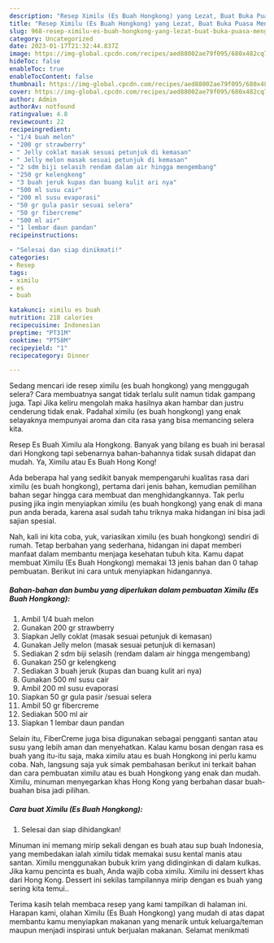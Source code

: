 ```yaml
---
description: "Resep Ximilu (Es Buah Hongkong) yang Lezat, Buat Buka Puasa Menggugah Selera"
title: "Resep Ximilu (Es Buah Hongkong) yang Lezat, Buat Buka Puasa Menggugah Selera"
slug: 968-resep-ximilu-es-buah-hongkong-yang-lezat-buat-buka-puasa-menggugah-selera
category: Uncategorized
date: 2023-01-17T21:32:44.837Z
image: https://img-global.cpcdn.com/recipes/aed88002ae79f095/680x482cq70/ximilu-es-buah-hongkong-foto-resep-utama.jpg
hideToc: false
enableToc: true
enableTocContent: false
thumbnail: https://img-global.cpcdn.com/recipes/aed88002ae79f095/680x482cq70/ximilu-es-buah-hongkong-foto-resep-utama.jpg
cover: https://img-global.cpcdn.com/recipes/aed88002ae79f095/680x482cq70/ximilu-es-buah-hongkong-foto-resep-utama.jpg
author: Admin
authorAv: notfound
ratingvalue: 4.8
reviewcount: 22
recipeingredient:
- "1/4 buah melon"
- "200 gr strawberry"
- " Jelly coklat masak sesuai petunjuk di kemasan"
- " Jelly melon masak sesuai petunjuk di kemasan"
- "2 sdm biji selasih rendam dalam air hingga mengembang"
- "250 gr kelengkeng"
- "3 buah jeruk kupas dan buang kulit ari nya"
- "500 ml susu cair"
- "200 ml susu evaporasi"
- "50 gr gula pasir sesuai selera"
- "50 gr fibercreme"
- "500 ml air"
- "1 lembar daun pandan"
recipeinstructions:

- "Selesai dan siap dinikmati!"
categories:
- Resep
tags:
- ximilu
- es
- buah

katakunci: ximilu es buah 
nutrition: 218 calories
recipecuisine: Indonesian
preptime: "PT31M"
cooktime: "PT58M"
recipeyield: "1"
recipecategory: Dinner

---
```



Sedang mencari ide resep ximilu (es buah hongkong) yang menggugah selera? Cara membuatnya sangat tidak terlalu sulit namun tidak gampang juga. Tapi Jika keliru mengolah maka hasilnya akan hambar dan justru cenderung tidak enak. Padahal ximilu (es buah hongkong) yang enak selayaknya mempunyai aroma dan cita rasa yang bisa memancing selera kita.


Resep Es Buah Ximilu ala Hongkong. Banyak yang bilang es buah ini berasal dari Hongkong tapi sebenarnya bahan-bahannya tidak susah didapat dan mudah. Ya, Ximilu atau Es Buah Hong Kong!

Ada beberapa hal yang sedikit banyak mempengaruhi kualitas rasa dari ximilu (es buah hongkong), pertama dari jenis bahan, kemudian pemilihan bahan segar hingga cara membuat dan menghidangkannya. Tak perlu pusing jika ingin menyiapkan ximilu (es buah hongkong) yang enak di mana pun anda berada, karena asal sudah tahu triknya maka hidangan ini bisa jadi sajian spesial.


Nah, kali ini kita coba, yuk, variasikan ximilu (es buah hongkong) sendiri di rumah. Tetap berbahan yang sederhana, hidangan ini dapat memberi manfaat dalam membantu menjaga kesehatan tubuh kita. Kamu dapat membuat Ximilu (Es Buah Hongkong) memakai 13 jenis bahan dan 0 tahap pembuatan. Berikut ini cara untuk menyiapkan hidangannya.

<!--inarticleads1-->

##### Bahan-bahan dan bumbu yang diperlukan dalam pembuatan Ximilu (Es Buah Hongkong):

1. Ambil 1/4 buah melon
1. Gunakan 200 gr strawberry
1. Siapkan  Jelly coklat (masak sesuai petunjuk di kemasan)
1. Gunakan  Jelly melon (masak sesuai petunjuk di kemasan)
1. Sediakan 2 sdm biji selasih (rendam dalam air hingga mengembang)
1. Gunakan 250 gr kelengkeng
1. Sediakan 3 buah jeruk (kupas dan buang kulit ari nya)
1. Gunakan 500 ml susu cair
1. Ambil 200 ml susu evaporasi
1. Siapkan 50 gr gula pasir /sesuai selera
1. Ambil 50 gr fibercreme
1. Sediakan 500 ml air
1. Siapkan 1 lembar daun pandan


Selain itu, FiberCreme juga bisa digunakan sebagai pengganti santan atau susu yang lebih aman dan menyehatkan. Kalau kamu bosan dengan rasa es buah yang itu-itu saja, maka ximilu atau es buah Hongkong ini perlu kamu coba. Nah, langsung saja yuk simak pembahasan berikut ini terkait bahan dan cara pembuatan ximilu atau es buah Hongkong yang enak dan mudah. Ximilu, minuman menyegarkan khas Hong Kong yang berbahan dasar buah-buahan bisa jadi pilihan. 

<!--inarticleads2-->

##### Cara buat Ximilu (Es Buah Hongkong):


1. Selesai dan siap dihidangkan!

Minuman ini memang mirip sekali dengan es buah atau sup buah Indonesia, yang membedakan ialah ximilu tidak memakai susu kental manis atau santan. Ximilu menggunakan bubuk krim yang didinginkan di dalam kulkas. Jika kamu pencinta es buah, Anda wajib coba ximilu. Ximilu ini dessert khas dari Hong Kong. Dessert ini sekilas tampilannya mirip dengan es buah yang sering kita temui.. 

Terima kasih telah membaca resep yang kami tampilkan di halaman ini. Harapan kami, olahan Ximilu (Es Buah Hongkong) yang mudah di atas dapat membantu kamu menyiapkan makanan yang menarik untuk keluarga/teman maupun menjadi inspirasi untuk berjualan makanan. Selamat menikmati
